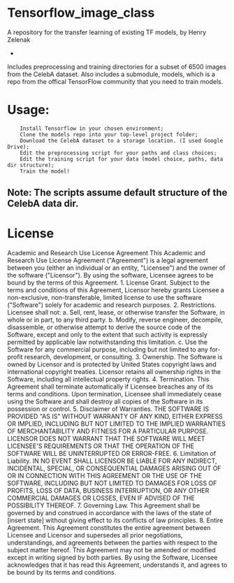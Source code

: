 # Tensorflow_image_class
 A repository for the transfer learning of existing TF models, by Henry Zelenak

 -
 Includes preprocessing and training directories for a subset of 6500 images from the CelebA dataset.
 Also includes a submodule, models, which is a repo from the offical TensorFlow community that you need to train models.
 
# Usage: 
        Install Tensorflow in your chosen environment;
        Clone the models repo into your top-level project folder;
        Download the CelebA dataset to a storage location. (I used Google Drive);
        Edit the preprocessing script for your paths and class choices;
        Edit the training script for your data (model choice, paths, data dir structure);
        Train the model!

Note: The scripts assume default structure of the CelebA data dir.
------------------------------------------------------------------------------------

# License
 Academic and Research Use License Agreement
This Academic and Research Use License Agreement ("Agreement") is a legal agreement between you (either an individual or an entity, "Licensee") and the owner of the software ("Licensor"). By using the software, Licensee agrees to be bound by the terms of this Agreement.
	1.	License Grant. Subject to the terms and conditions of this Agreement, Licensor hereby grants Licensee a non-exclusive, non-transferable, limited license to use the software ("Software") solely for academic and research purposes.
	2.	Restrictions. Licensee shall not:
a. Sell, rent, lease, or otherwise transfer the Software, in whole or in part, to any third party.
b. Modify, reverse engineer, decompile, disassemble, or otherwise attempt to derive the source code of the Software, except and only to the extent that such activity is expressly permitted by applicable law notwithstanding this limitation.
c. Use the Software for any commercial purpose, including but not limited to any for-profit research, development, or consulting.
	3.	Ownership. The Software is owned by Licensor and is protected by United States copyright laws and international copyright treaties. Licensor retains all ownership rights in the Software, including all intellectual property rights.
	4.	Termination. This Agreement shall terminate automatically if Licensee breaches any of its terms and conditions. Upon termination, Licensee shall immediately cease using the Software and shall destroy all copies of the Software in its possession or control.
	5.	Disclaimer of Warranties. THE SOFTWARE IS PROVIDED "AS IS" WITHOUT WARRANTY OF ANY KIND, EITHER EXPRESS OR IMPLIED, INCLUDING BUT NOT LIMITED TO THE IMPLIED WARRANTIES OF MERCHANTABILITY AND FITNESS FOR A PARTICULAR PURPOSE. LICENSOR DOES NOT WARRANT THAT THE SOFTWARE WILL MEET LICENSEE'S REQUIREMENTS OR THAT THE OPERATION OF THE SOFTWARE WILL BE UNINTERRUPTED OR ERROR-FREE.
	6.	Limitation of Liability. IN NO EVENT SHALL LICENSOR BE LIABLE FOR ANY INDIRECT, INCIDENTAL, SPECIAL, OR CONSEQUENTIAL DAMAGES ARISING OUT OF OR IN CONNECTION WITH THIS AGREEMENT OR THE USE OF THE SOFTWARE, INCLUDING BUT NOT LIMITED TO DAMAGES FOR LOSS OF PROFITS, LOSS OF DATA, BUSINESS INTERRUPTION, OR ANY OTHER COMMERCIAL DAMAGES OR LOSSES, EVEN IF ADVISED OF THE POSSIBILITY THEREOF.
	7.	Governing Law. This Agreement shall be governed by and construed in accordance with the laws of the state of [insert state] without giving effect to its conflicts of law principles.
	8.	Entire Agreement. This Agreement constitutes the entire agreement between Licensee and Licensor and supersedes all prior negotiations, understandings, and agreements between the parties with respect to the subject matter hereof. This Agreement may not be amended or modified except in writing signed by both parties.
By using the Software, Licensee acknowledges that it has read this Agreement, understands it, and agrees to be bound by its terms and conditions.
